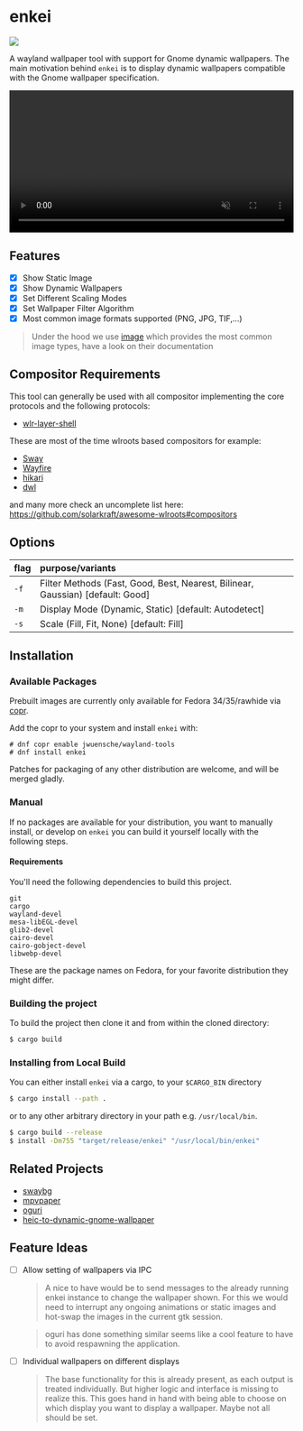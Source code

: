 # enkei
<a href="https://copr.fedorainfracloud.org/coprs/jwuensche/wayland-tools/package/enkei/"><img src="https://copr.fedorainfracloud.org/coprs/jwuensche/wayland-tools/package/enkei/status_image/last_build.png" /></a>

A wayland wallpaper tool with support for Gnome dynamic wallpapers.
The main motivation behind `enkei` is to display dynamic wallpapers compatible with the
Gnome wallpaper specification.

<video width="100%" controls muted loop alt="A video showing a sped up desktop with enkei running.">
  <source src="data/demo.webm" type="video/webm">
</video>

## Features

- [X] Show Static Image
- [X] Show Dynamic Wallpapers
- [X] Set Different Scaling Modes
- [X] Set Wallpaper Filter Algorithm
- [X] Most common image formats supported (PNG, JPG, TIF,...)

> Under the hood we use [image](https://crates.io/crates/image) which provides the most common image types, have a look on their documentation

## Compositor Requirements

This tool can generally be used with all compositor implementing the core protocols and the following protocols:

- [wlr-layer-shell](https://wayland.app/protocols/wlr-layer-shell-unstable-v1)

These are most of the time wlroots based compositors for example:

- [Sway](https://swaywm.org/)
- [Wayfire](https://wayfire.org/)
- [hikari](https://hikari.acmelabs.space/)
- [dwl](https://github.com/djpohly/dwl)

and many more check an uncomplete list here: https://github.com/solarkraft/awesome-wlroots#compositors

## Options

| flag | purpose/variants                                                               |
|:-----|:-------------------------------------------------------------------------------|
| `-f` | Filter Methods (Fast, Good, Best, Nearest, Bilinear, Gaussian) [default: Good] |
| `-m` | Display Mode (Dynamic, Static) [default: Autodetect]                           |
| `-s` | Scale (Fill, Fit, None) [default: Fill]                                        |

## Installation

### Available Packages

Prebuilt images are currently only available for Fedora 34/35/rawhide via [copr](https://copr.fedorainfracloud.org/coprs/jwuensche/wayland-tools/).

Add the copr to your system and install `enkei` with:

```shell
# dnf copr enable jwuensche/wayland-tools 
# dnf install enkei
```

Patches for packaging of any other distribution are welcome, and will be merged gladly. 

### Manual

If no packages are available for your distribution, you want to manually install, or develop on `enkei` you can build it yourself locally with the following steps.

#### Requirements

You'll need the following dependencies to build this project.

```
git
cargo 
wayland-devel
mesa-libEGL-devel
glib2-devel
cairo-devel
cairo-gobject-devel
libwebp-devel
```

These are the package names on Fedora, for your favorite distribution they might differ.

### Building the project

To build the project then clone it and from within the cloned directory:

``` sh
$ cargo build
```

### Installing from Local Build

You can either install `enkei` via a cargo, to your `$CARGO_BIN` directory

``` sh
$ cargo install --path .
```

or to any other arbitrary directory in your path e.g. `/usr/local/bin`.

``` sh
$ cargo build --release
$ install -Dm755 "target/release/enkei" "/usr/local/bin/enkei"
```


## Related Projects

- [swaybg](https://github.com/swaywm/swaybg)
- [mpvpaper](https://github.com/GhostNaN/mpvpaper)
- [oguri](https://github.com/vilhalmer/oguri)
- [heic-to-dynamic-gnome-wallpaper](https://github.com/jwuensche/heic-to-dynamic-gnome-wallpaper)

## Feature Ideas
  
- [ ] Allow setting of wallpapers via IPC

    > A nice to have would be to send messages to the already running enkei
    > instance to change the wallpaper shown.  For this we would need to
    > interrupt any ongoing animations or static images and hot-swap the images
    > in the current gtk session.

    > oguri has done something similar seems like a cool feature to have to
    > avoid respawning the application.
    
- [ ] Individual wallpapers on different displays

    > The base functionality for this is already present, as each output is
    > treated individually. But higher logic and interface is missing to
    > realize this.  This goes hand in hand with being able to choose on which
    > display you want to display a wallpaper. Maybe not all should be set.

